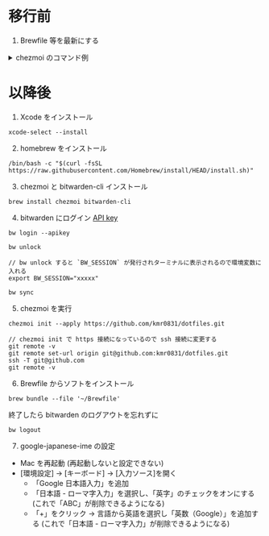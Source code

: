 # 移行前
1. Brewfile 等を最新にする

<details>

<summary>chezmoi のコマンド例</summary>

```diff
~  % chezmoi cd
~/.local/share/chezmoi (main) % code .

***VS Code でファイルを直接編集する & commit***

// diff が確認できる
~/.local/share/chezmoi (main) % chezmoi diff
? Master password: [hidden]
diff --git a/Brewfile b/Brewfile
index 35cad64a7b8de69a95dffe4c66ac53e85a51217c..2488f4f4632585f05963c14cbf4a7136ddfccc30 100644
--- a/Brewfile
+++ b/Brewfile
@@ -5,6 +5,8 @@ brew "bitwarden-cli"
 brew "chezmoi"
 brew "git"
 brew "colima"
+brew "docker"
+brew "docker-compose"
 brew "jq"
 brew "yq"
 brew "ghq"

// local にも反映する
~/.local/share/chezmoi +(main) % chezmoi apply

~/.local/share/chezmoi (main) % git push
```

```
// brew でインストールしたものを確認
brew bundle list
```

</details>

# 以降後
1. Xcode をインストール
```
xcode-select --install
```
2. homebrew をインストール
```
/bin/bash -c "$(curl -fsSL https://raw.githubusercontent.com/Homebrew/install/HEAD/install.sh)"
```
3. chezmoi と bitwarden-cli インストール
```
brew install chezmoi bitwarden-cli
```
4. bitwarden にログイン
[API key](https://bitwarden.com/ja-jp/help/personal-api-key/)
```
bw login --apikey
```
```
bw unlock
```
```
// bw unlock すると `BW_SESSION` が発行されターミナルに表示されるので環境変数に入れる
export BW_SESSION="xxxxx"
```
```
bw sync
```
5. chezmoi を実行
```
chezmoi init --apply https://github.com/kmr0831/dotfiles.git
```
```
// chezmoi init で https 接続になっているので ssh 接続に変更する
git remote -v
git remote set-url origin git@github.com:kmr0831/dotfiles.git
ssh -T git@github.com
git remote -v
```
6. Brewfile からソフトをインストール
```
brew bundle --file '~/Brewfile'
```

終了したら bitwarden のログアウトを忘れずに
```
bw logout
```
7. google-japanese-ime の設定

- Mac を再起動 (再起動しないと設定できない)
- [環境設定] → [キーボード] → [入力ソース]を開く
  - 「Google 日本語入力」を追加
  - 「日本語 - ローマ字入力」を選択し、「英字」のチェックをオンにする (これで「ABC」が削除できるようになる)
  - 「+」をクリック →  言語から英語を選択し「英数（Google）」を追加する (これで「日本語 - ローマ字入力」が削除できるようになる)
